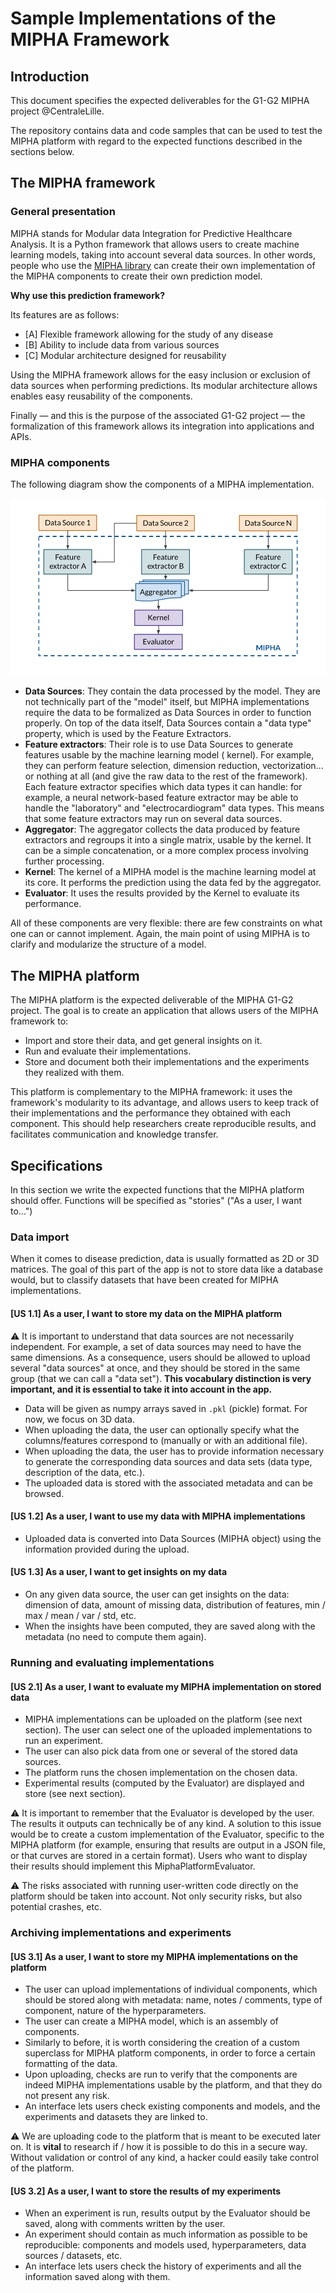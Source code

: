 # Sample Implementations of the MIPHA Framework

## Introduction

This document specifies the expected deliverables for the G1-G2 MIPHA project @CentraleLille.

The repository contains data and code samples that can be used to test the MIPHA platform with regard to the expected
functions described in the sections below.

## The MIPHA framework

### General presentation

MIPHA stands for Modular data Integration for Predictive Healthcare Analysis.
It is a Python framework that allows users to create machine learning models, taking into account several data sources.
In other words, people who use the [MIPHA library](https://github.com/SnowHawkeye/mipha) can create their own
implementation
of the MIPHA components to create their own prediction model.

**Why use this prediction framework?**

Its features are as follows:

- [A] Flexible framework allowing for the study of any disease
- [B] Ability to include data from various sources
- [C] Modular architecture designed for reusability

Using the MIPHA framework allows for the easy inclusion or exclusion of data sources when performing predictions. Its
modular architecture allows enables easy reusability of the components.

Finally — and this is the purpose of the associated G1-G2 project — the formalization of this framework allows its
integration into applications and APIs.

### MIPHA components

The following diagram show the components of a MIPHA implementation.

![mipha_architecture.png](media/mipha_architecture.png)

- **Data Sources**: They contain the data processed by the model. They are not technically part of the "model" itself,
  but MIPHA implementations require the data to be formalized as Data Sources in order to function properly. On top of
  the data itself, Data Sources contain a "data type" property, which is used by the Feature Extractors.
- **Feature extractors**: Their role is to use Data Sources to generate features usable by the machine learning model (
  kernel). For example, they can perform feature selection, dimension reduction, vectorization... or nothing at all (and
  give the raw data to the rest of the framework). Each feature extractor specifies which data types it can handle: for
  example, a neural network-based feature extractor may be able to handle the "laboratory" and "electrocardiogram" data
  types. This means that some feature extractors may run on several data sources.
- **Aggregator**: The aggregator collects the data produced by feature extractors and regroups it into a single matrix,
  usable by the kernel. It can be a simple concatenation, or a more complex process involving further processing.
- **Kernel**: The kernel of a MIPHA model is the machine learning model at its core. It performs the prediction using
  the data fed by the aggregator.
- **Evaluator**: It uses the results provided by the Kernel to evaluate its performance.

All of these components are very flexible: there are few constraints on what one can or cannot implement. Again, the
main point of using MIPHA is to clarify and modularize the structure of a model.

## The MIPHA platform

The MIPHA platform is the expected deliverable of the MIPHA G1-G2 project.
The goal is to create an application that allows users of the MIPHA framework to:

- Import and store their data, and get general insights on it.
- Run and evaluate their implementations.
- Store and document both their implementations and the experiments they realized with them.

This platform is complementary to the MIPHA framework: it uses the framework's modularity to its advantage, and allows
users to keep track of their implementations and the performance they obtained with each component.
This should help researchers create reproducible results, and facilitates communication and knowledge transfer.

## Specifications

In this section we write the expected functions that the MIPHA platform should offer.
Functions will be specified as "stories" ("As a user, I want to...")

### Data import

When it comes to disease prediction, data is usually formatted as 2D or 3D matrices. The goal of this part of the app is
not to store data like a database would, but to classify datasets that have been created for MIPHA implementations.

#### [US 1.1] As a user, I want to store my data on the MIPHA platform

⚠️ It is important to understand that data sources are not necessarily independent. For example, a set of data sources
may need to have the same dimensions. As a consequence, users should be allowed to upload several "data sources" at
once, and they should be stored in the same group (that we can call a "data set"). **This vocabulary distinction is very
important, and it is essential to take it into account in the app.**

- Data will be given as numpy arrays saved in `.pkl` (pickle) format. For now, we focus on 3D data.
- When uploading the data, the user can optionally specify what the columns/features correspond to (manually or with an
  additional file).
- When uploading the data, the user has to provide information necessary to generate the corresponding data sources and
  data sets (data type, description of the data, etc.).
- The uploaded data is stored with the associated metadata and can be browsed.

#### [US 1.2] As a user, I want to use my data with MIPHA implementations

- Uploaded data is converted into Data Sources (MIPHA object) using the information provided during the upload.

#### [US 1.3] As a user, I want to get insights on my data

- On any given data source, the user can get insights on the data: dimension of data, amount of missing data,
  distribution of features, min / max / mean / var / std, etc.
- When the insights have been computed, they are saved along with the metadata (no need to compute them again).

### Running and evaluating implementations

#### [US 2.1] As a user, I want to evaluate my MIPHA implementation on stored data

- MIPHA implementations can be uploaded on the platform (see next section). The user can select one of the uploaded
  implementations to run an experiment.
- The user can also pick data from one or several of the stored data sources.
- The platform runs the chosen implementation on the chosen data.
- Experimental results (computed by the Evaluator) are displayed and store (see next section).

⚠️ It is important to remember that the Evaluator is developed by the user. The results it outputs can technically be of
any kind. A solution to this issue would be to create a custom implementation of the Evaluator, specific to the MIPHA
platform (for example, ensuring that results are output in a JSON file, or that curves are stored in a certain format).
Users who want to display their results should implement this MiphaPlatformEvaluator.

⚠️ The risks associated with running user-written code directly on the platform should be taken into account. Not only
security risks, but also potential crashes, etc.

### Archiving implementations and experiments

#### [US 3.1] As a user, I want to store my MIPHA implementations on the platform

- The user can upload implementations of individual components, which should be stored along with metadata: name,
  notes / comments, type of component, nature of the hyperparameters.
- The user can create a MIPHA model, which is an assembly of components.
- Similarly to before, it is worth considering the creation of a custom superclass for MIPHA platform components, in
  order to force a certain formatting of the data.
- Upon uploading, checks are run to verify that the components are indeed MIPHA implementations usable by the platform,
  and that they do not present any risk.
- An interface lets users check existing components and models, and the experiments and datasets they are linked to.

⚠️ We are uploading code to the platform that is meant to be executed later on. It is **vital** to research if / how it
is possible to do this in a secure way. Without validation or control of any kind, a hacker could easily take control of
the platform.

#### [US 3.2] As a user, I want to store the results of my experiments

- When an experiment is run, results output by the Evaluator should be saved, along with comments written by the user.
- An experiment should contain as much information as possible to be reproducible: components and models used,
  hyperparameters, data sources / datasets, etc.
- An interface lets users check the history of experiments and all the information saved along with them.